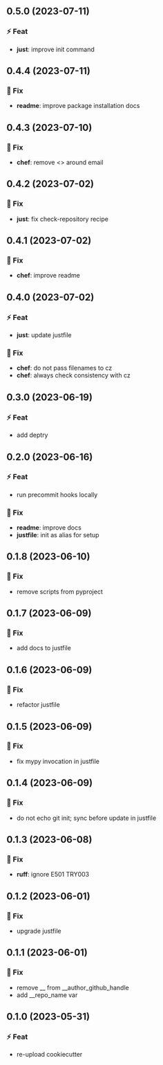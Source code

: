 ## 0.5.0 (2023-07-11)

### ⚡ Feat

- **just**: improve init command

## 0.4.4 (2023-07-11)

### 🐞 Fix

- **readme**: improve package installation docs

## 0.4.3 (2023-07-10)

### 🐞 Fix

- **chef**: remove <> around email

## 0.4.2 (2023-07-02)

### 🐞 Fix

- **just**: fix check-repository recipe

## 0.4.1 (2023-07-02)

### 🐞 Fix

- **chef**: improve readme

## 0.4.0 (2023-07-02)

### ⚡ Feat

- **just**: update justfile

### 🐞 Fix

- **chef**: do not pass filenames to cz
- **chef**: always check consistency with cz

## 0.3.0 (2023-06-19)

### ⚡ Feat

- add deptry

## 0.2.0 (2023-06-16)

### ⚡ Feat

- run precommit hooks locally

### 🐞 Fix

- **readme**: improve docs
- **justfile**: init as alias for setup

## 0.1.8 (2023-06-10)

### 🐞 Fix

- remove scripts from pyproject

## 0.1.7 (2023-06-09)

### 🐞 Fix

- add docs to justfile

## 0.1.6 (2023-06-09)

### 🐞 Fix

- refactor justfile

## 0.1.5 (2023-06-09)

### 🐞 Fix

- fix mypy invocation in justfile

## 0.1.4 (2023-06-09)

### 🐞 Fix

- do not echo git init; sync before update in justfile

## 0.1.3 (2023-06-08)

### 🐞 Fix

- **ruff**: ignore E501 TRY003

## 0.1.2 (2023-06-01)

### 🐞 Fix

- upgrade justfile

## 0.1.1 (2023-06-01)

### 🐞 Fix

- remove __ from __author_github_handle
- add __repo_name var

## 0.1.0 (2023-05-31)

### ⚡ Feat

- re-upload cookiecutter
